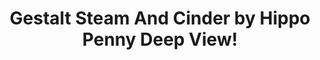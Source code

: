 ---
title: Gestalt Steam And Cinder by Hippo Penny Deep View!
layout: scoredetail
permalink: /meta-score/gestalt-steam-and-cinder
header:
  teaser: /assets/images/gestalt-steam-and-cinder.jpg
  video:
    id: nusip-HOOEE
    provider: youtube
---